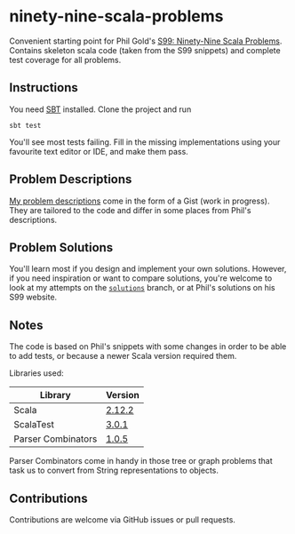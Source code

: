 # ninety-nine-scala-problems
Convenient starting point for Phil Gold's [S99: Ninety-Nine Scala Problems](http://aperiodic.net/phil/scala/s-99/). Contains skeleton scala code (taken from the S99 snippets) and complete test coverage for all problems.

## Instructions
You need [SBT](http://www.scala-sbt.org/) installed.
Clone the project and run

    sbt test

You'll see most tests failing. Fill in the missing implementations using your favourite text editor or IDE, and make them pass.

## Problem Descriptions
[My problem descriptions](https://gist.github.com/jayho/50bbf1945bed86be71c87fb10b6296a3) come in the form of a Gist (work in progress). They are tailored to the code and differ in some places from Phil's descriptions.

## Problem Solutions
You'll learn most if you design and implement your own solutions. However, if you need inspiration or want to compare solutions, you're welcome to look at my attempts on the [`solutions`](https://github.com/jayho/ninety-nine-scala-problems/tree/solutions) branch, or at Phil's solutions on his S99 website.

## Notes
The code is based on Phil's snippets with some changes in order to be able to add tests, or because a newer Scala version required them.

Libraries used:

| Library            | Version                                                                        |
| ------------------ | ------------------------------------------------------------------------------ |
| Scala              | [2.12.2](https://github.com/scala/scala/releases/tag/v2.12.2)                  |
| ScalaTest          | [3.0.1](http://www.scalatest.org/release_notes/3.0.1)                          |
| Parser Combinators | [1.0.5](https://github.com/scala/scala-parser-combinators/releases/tag/v1.0.6) |

Parser Combinators come in handy in those tree or graph problems that task us to convert from String representations to objects.

## Contributions
Contributions are welcome via GitHub issues or pull requests.
